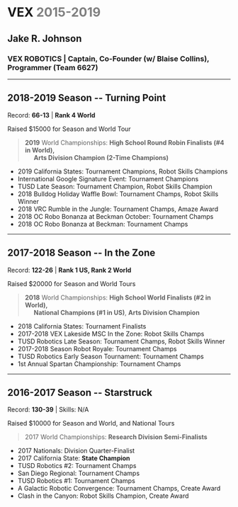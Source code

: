 VEX <span style="color:Gray">2015-2019</span>
====================================================================
Jake R. Johnson
---------------

### **VEX ROBOTICS \|** Captain, Co-Founder (w/ Blaise Collins), Programmer (Team 6627)

---

## **2018-2019 Season -- Turning Point**

Record: **66-13** \| **Rank 4 World**

Raised \$15000 for Season and World Tour

>   **2019** World Championships: **High School Round Robin Finalists (\#4
    in World),** <br/>
>   &nbsp;&nbsp;&nbsp;&nbsp;&nbsp;**Arts Division Champion (2-Time Champions)**
-   2019 California States: Tournament Champions, Robot Skills Champions
-   International Google Signature Event: Tournament Champions
-   TUSD Late Season: Tournament Champion, Robot Skills Champion
-   2018 Bulldog Holiday Waffle Bowl: Tournament Champs, Robot Skills
    Winner
-   2018 VRC Rumble in the Jungle: Tournament Champs, Amaze Award
-   2018 OC Robo Bonanza at Beckman October: Tournament Champs
-   2018 OC Robo Bonanza at Beckman: Tournament Champs

---

## **2017-2018 Season -- In the Zone**

Record: **122-26** \| **Rank 1 US, Rank 2 World**

Raised \$20000 for Season and World Tours

>   **2018** World Championships: **High School World Finalists (\#2 in
    World),** <br/>
>   &nbsp;&nbsp;&nbsp;&nbsp;&nbsp;**National Champions (\#1 in US)**, **Arts Division Champion**
-   2018 California States: Tournament Finalists
-   2017-2018 VEX Lakeside MSC In the Zone: Robot Skills Champs
-   TUSD Robotics Late Season: Tournament Champs, Robot Skills Winner
-   2017-2018 Season Robot Royale: Tournament Champs
-   TUSD Robotics Early Season Tournament: Tournament Champs
-   1st Annual Spartan Championship: Tournament Champs

---

## **2016-2017 Season -- Starstruck**

Record: **130-39** \| Skills: N/A

Raised \$10000 for Season and World, and National Tours
>   2017 World Championships: **Research Division Semi-Finalists**
-   2017 Nationals: Division Quarter-Finalist
-   2017 California State: **State Champion**
-   TUSD Robotics \#2: Tournament Champs
-   San Diego Regional: Tournament Champs
-   TUSD Robotics \#1: Tournament Champs
-   A Galactic Robotic Convergence: Tournament Champs, Create Award
-   Clash in the Canyon: Robot Skills Champion, Create Award
